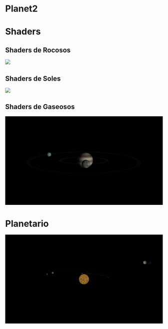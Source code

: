 # Planet2
# Shaders
## Shaders de Rocosos
![](https://github.com/hsilv/Planet2/blob/main/Earth%20(2).gif)

## Shaders de Soles
![](https://github.com/hsilv/Planet2/blob/main/Sun.gif)

## Shaders de Gaseosos
![](https://github.com/hsilv/Planet2/blob/main/Jupiter.gif)

# Planetario
![](https://github.com/hsilv/Planet2/blob/main/Planetarium.gif)
